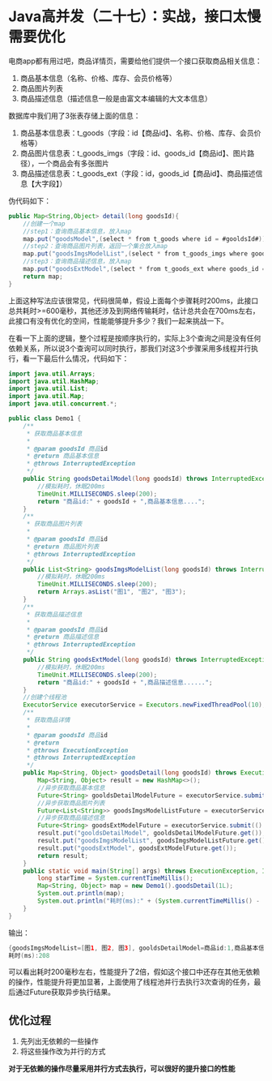 # Java高并发（二十七）：实战，接口太慢需要优化

电商app都有用过吧，商品详情页，需要给他们提供一个接口获取商品相关信息：
1. 商品基本信息（名称、价格、库存、会员价格等）
2. 商品图片列表
3. 商品描述信息（描述信息一般是由富文本编辑的大文本信息）

数据库中我们用了3张表存储上面的信息：
1. 商品基本信息表：t_goods（字段：id【商品id】、名称、价格、库存、会员价格等）
2. 商品图片信息表：t_goods_imgs（字段：id、goods_id【商品id】、图片路径），一个商品会有多张图片
3. 商品描述信息表：t_goods_ext（字段：id，goods_id【商品id】、商品描述信息【大字段】）

伪代码如下：

```java
public Map<String,Object> detail(long goodsId){
    //创建一个map
    //step1：查询商品基本信息，放入map
    map.put("goodsModel",(select * from t_goods where id = #gooldsId#));
    //step2：查询商品图片列表，返回一个集合放入map
    map.put("goodsImgsModelList",(select * from t_goods_imgs where goods_id = #gooldsId#));
    //step3：查询商品描述信息，放入map
    map.put("goodsExtModel",(select * from t_goods_ext where goods_id = #gooldsId#));
    return map;
}
```

上面这种写法应该很常见，代码很简单，假设上面每个步骤耗时200ms，此接口总共耗时>=600毫秒，其他还涉及到网络传输耗时，估计总共会在700ms左右，此接口有没有优化的空间，性能能够提升多少？我们一起来挑战一下。

在看一下上面的逻辑，整个过程是按顺序执行的，实际上3个查询之间是没有任何依赖关系，所以说3个查询可以同时执行，那我们对这3个步骤采用多线程并行执行，看一下最后什么情况，代码如下：

```java
import java.util.Arrays;
import java.util.HashMap;
import java.util.List;
import java.util.Map;
import java.util.concurrent.*;

public class Demo1 {
    /**
     * 获取商品基本信息
     *
     * @param goodsId 商品id
     * @return 商品基本信息
     * @throws InterruptedException
     */
    public String goodsDetailModel(long goodsId) throws InterruptedException {
        //模拟耗时，休眠200ms
        TimeUnit.MILLISECONDS.sleep(200);
        return "商品id:" + goodsId + ",商品基本信息....";
    }
    /**
     * 获取商品图片列表
     *
     * @param goodsId 商品id
     * @return 商品图片列表
     * @throws InterruptedException
     */
    public List<String> goodsImgsModelList(long goodsId) throws InterruptedException {
        //模拟耗时，休眠200ms
        TimeUnit.MILLISECONDS.sleep(200);
        return Arrays.asList("图1", "图2", "图3");
    }
    /**
     * 获取商品描述信息
     *
     * @param goodsId 商品id
     * @return 商品描述信息
     * @throws InterruptedException
     */
    public String goodsExtModel(long goodsId) throws InterruptedException {
        //模拟耗时，休眠200ms
        TimeUnit.MILLISECONDS.sleep(200);
        return "商品id:" + goodsId + ",商品描述信息......";
    }
    //创建个线程池
    ExecutorService executorService = Executors.newFixedThreadPool(10);
    /**
     * 获取商品详情
     *
     * @param goodsId 商品id
     * @return
     * @throws ExecutionException
     * @throws InterruptedException
     */
    public Map<String, Object> goodsDetail(long goodsId) throws ExecutionException, InterruptedException {
        Map<String, Object> result = new HashMap<>();
        //异步获取商品基本信息
        Future<String> gooldsDetailModelFuture = executorService.submit(() -> goodsDetailModel(goodsId));
        //异步获取商品图片列表
        Future<List<String>> goodsImgsModelListFuture = executorService.submit(() -> goodsImgsModelList(goodsId));
        //异步获取商品描述信息
        Future<String> goodsExtModelFuture = executorService.submit(() -> goodsExtModel(goodsId));
        result.put("gooldsDetailModel", gooldsDetailModelFuture.get());
        result.put("goodsImgsModelList", goodsImgsModelListFuture.get());
        result.put("goodsExtModel", goodsExtModelFuture.get());
        return result;
    }
    public static void main(String[] args) throws ExecutionException, InterruptedException {
        long starTime = System.currentTimeMillis();
        Map<String, Object> map = new Demo1().goodsDetail(1L);
        System.out.println(map);
        System.out.println("耗时(ms):" + (System.currentTimeMillis() - starTime));
    }
}
```

输出：

```java
{goodsImgsModelList=[图1, 图2, 图3], gooldsDetailModel=商品id:1,商品基本信息...., goodsExtModel=商品id:1,商品描述信息......}
耗时(ms):208
```

可以看出耗时200毫秒左右，性能提升了2倍，假如这个接口中还存在其他无依赖的操作，性能提升将更加显著，上面使用了线程池并行去执行3次查询的任务，最后通过Future获取异步执行结果。

## 优化过程
1. 先列出无依赖的一些操作
2. 将这些操作改为并行的方式

**对于无依赖的操作尽量采用并行方式去执行，可以很好的提升接口的性能**